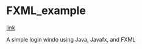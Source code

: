 # FXML_example


[link](https://docs.oracle.com/javafx/2/get_started/fxml_tutorial.htm)

A simple login windo using Java, Javafx, and FXML
